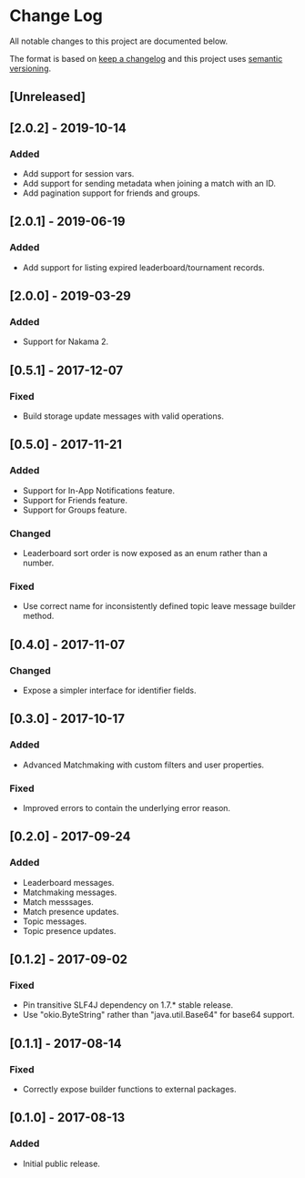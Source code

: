 # Change Log

All notable changes to this project are documented below.

The format is based on [keep a changelog](http://keepachangelog.com/) and this project uses [semantic versioning](http://semver.org/).

## [Unreleased]

## [2.0.2] - 2019-10-14
### Added
- Add support for session vars.
- Add support for sending metadata when joining a match with an ID.
- Add pagination support for friends and groups.

## [2.0.1] - 2019-06-19
### Added
- Add support for listing expired leaderboard/tournament records.

## [2.0.0] - 2019-03-29
### Added
- Support for Nakama 2.

## [0.5.1] - 2017-12-07
### Fixed
- Build storage update messages with valid operations.

## [0.5.0] - 2017-11-21
### Added
- Support for In-App Notifications feature.
- Support for Friends feature.
- Support for Groups feature.

### Changed
- Leaderboard sort order is now exposed as an enum rather than a number.

### Fixed
- Use correct name for inconsistently defined topic leave message builder method.

## [0.4.0] - 2017-11-07
### Changed
- Expose a simpler interface for identifier fields.

## [0.3.0] - 2017-10-17
### Added
- Advanced Matchmaking with custom filters and user properties.

### Fixed
- Improved errors to contain the underlying error reason.

## [0.2.0] - 2017-09-24
### Added
- Leaderboard messages.
- Matchmaking messages.
- Match messsages.
- Match presence updates.
- Topic messages.
- Topic presence updates.

## [0.1.2] - 2017-09-02
### Fixed
- Pin transitive SLF4J dependency on 1.7.* stable release.
- Use "okio.ByteString" rather than "java.util.Base64" for base64 support.

## [0.1.1] - 2017-08-14
### Fixed
- Correctly expose builder functions to external packages.

## [0.1.0] - 2017-08-13
### Added
- Initial public release.

